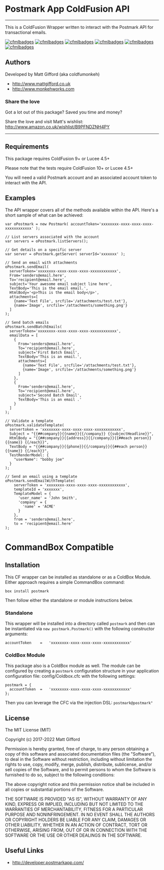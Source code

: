 # Postmark App ColdFusion API

---

This is a ColdFusion Wrapper written to interact with the Postmark API for transactional emails.

[![cfmlbadges](https://cfmlbadges.monkehworks.com/images/badges/tested-with-testbox.svg)](https://cfmlbadges.monkehworks.com)
[![cfmlbadges](https://cfmlbadges.monkehworks.com/images/badges/compatibility-coldfusion-9.svg)](https://cfmlbadges.monkehworks.com)
[![cfmlbadges](https://cfmlbadges.monkehworks.com/images/badges/compatibility-coldfusion-10.svg)](https://cfmlbadges.monkehworks.com)
[![cfmlbadges](https://cfmlbadges.monkehworks.com/images/badges/compatibility-lucee-45.svg)](https://cfmlbadges.monkehworks.com)
[![cfmlbadges](https://cfmlbadges.monkehworks.com/images/badges/compatibility-lucee-5.svg)](https://cfmlbadges.monkehworks.com)
[![cfmlbadges](https://cfmlbadges.monkehworks.com/images/badges/made-with-cfml.svg)](https://cfmlbadges.monkehworks.com)

## Authors

Developed by Matt Gifford (aka coldfumonkeh)

- http://www.mattgifford.co.uk
- http://www.monkehworks.com


### Share the love

Got a lot out of this package? Saved you time and money?

Share the love and visit Matt's wishlist: http://www.amazon.co.uk/wishlist/B9PFNDZNH4PY

---


## Requirements

This package requires ColdFusion 9+ or Lucee 4.5+

Please note that the tests require ColdFusion 10+ or Lucee 4.5+

You will need a valid Postmark account and an associated account token  to interact with the API.

## Examples

The API wrapper covers all of the methods available within the API. Here's a short sample of what can be achieved:

```
var oPostmark = new Postmark( accountToken='xxxxxxxx-xxxx-xxxx-xxxx-xxxxxxxxxxxx' );

// List servers associated with the account
var servers = oPostmark.listServers();

// Get details on a specific server
var server = oPostmark.getServer( serverId='xxxxxxx' );

// Send an email with attachments
oPostmark.sendEmail(
  serverToken='xxxxxxxx-xxxx-xxxx-xxxx-xxxxxxxxxxxx',
  From='senders@email.here',
  To='recipient@email.here',
  subject='Your awesome email subject line here',
  TextBody='This is the email email.',
  HtmlBody='<p>This is the email body</p>',
  attachments=[
    {name='Text File', srcfile='/attachments/test.txt'},
    {name='Image', srcfile='/attachments/something.png'}
  ]
);

// Send batch emails
oPostmark.sendBatchEmails(
  serverToken='xxxxxxxx-xxxx-xxxx-xxxx-xxxxxxxxxxxx',
  emailData = [
    {
      From='senders@email.here',
      To='recipient@email.here',
      subject='First Batch Email',
      TextBody='This is an email.',
      attachments=[
        {name='Text File', srcfile='/attachments/test.txt'},
        {name='Image', srcfile='/attachments/something.png'}
      ]
    },
    {
      From='senders@email.here',
      To='recipient@email.here',
      subject='Second Batch Email',
      TextBody='This is an email .'
    }
  ]
);

// Validate a template
oPostmark.validateTemplate(
  servertoken = 'xxxxxxxx-xxxx-xxxx-xxxx-xxxxxxxxxxxx',
  Subject = "{{##company}}{{name}}{{/company}} {{subjectHeadline}}",
  HtmlBody = "{{##company}}{{address}}{{/company}}{{##each person}} {{name}} {{/each}}",
  TextBody = "{{##company}}{{phone}}{{/company}}{{##each person}} {{name}} {{/each}}",
  TestRenderModel: {
    "userName": "bobby joe"
  }
);

// Send an email using a template
oPostmark.sendEmailWithTemplate(
    serverToken = 'xxxxxxxx-xxxx-xxxx-xxxx-xxxxxxxxxxxx',
    templateId = 'xxxxxxx',
    TemplateModel = {
      'user_name' = 'John Smith',
      'company' = {
        'name' = 'ACME'
      }
    },
    from = 'senders@email.here',
    to = 'recipient@email.here'
);

```




# CommandBox Compatible

## Installation
This CF wrapper can be installed as standalone or as a ColdBox Module. Either approach requires a simple CommandBox command:

`box install postmark`

Then follow either the standalone or module instructions below.

### Standalone
This wrapper will be installed into a directory called `postmark` and then can be instantiated via `new postmark.Postmark()` with the following constructor arguments:

```
accountToken	=	'xxxxxxxx-xxxx-xxxx-xxxx-xxxxxxxxxxxx'
```

### ColdBox Module
This package also is a ColdBox module as well. The module can be configured by creating a `postmark` configuration structure in your application configuration file: config/Coldbox.cfc with the following settings:

```
postmark = {
  accountToken	=	'xxxxxxxx-xxxx-xxxx-xxxx-xxxxxxxxxxxx'
};
```
Then you can leverage the CFC via the injection DSL: `postmark@postmark"`

## License

The MIT License (MIT)

Copyright (c) 2017-2022 Matt Gifford

Permission is hereby granted, free of charge, to any person obtaining a copy of this software and associated documentation files (the "Software"), to deal in the Software without restriction, including without limitation the rights to use, copy, modify, merge, publish, distribute, sublicense, and/or sell copies of the Software, and to permit persons to whom the Software is furnished to do so, subject to the following conditions:

The above copyright notice and this permission notice shall be included in all copies or substantial portions of the Software.

THE SOFTWARE IS PROVIDED "AS IS", WITHOUT WARRANTY OF ANY KIND, EXPRESS OR IMPLIED, INCLUDING BUT NOT LIMITED TO THE WARRANTIES OF MERCHANTABILITY, FITNESS FOR A PARTICULAR PURPOSE AND NONINFRINGEMENT. IN NO EVENT SHALL THE AUTHORS OR COPYRIGHT HOLDERS BE LIABLE FOR ANY CLAIM, DAMAGES OR OTHER LIABILITY, WHETHER IN AN ACTION OF CONTRACT, TORT OR OTHERWISE, ARISING FROM, OUT OF OR IN CONNECTION WITH THE SOFTWARE OR THE USE OR OTHER DEALINGS IN THE SOFTWARE.

## Useful Links

- http://developer.postmarkapp.com/

